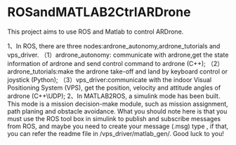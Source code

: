 # ROSandMATLAB2CtrlARDrone

This project aims to use ROS and Matlab to control ARDrone. 

1、In ROS, there are three nodes:ardrone_autonomy,ardrone_tutorials and vps_driver.
（1）ardrone_autonomy: communicate with ardrone,get the state information of ardrone and send control command to ardrone (C++);
（2）ardrone_tutorials:make the ardrone take-off and land by keyboard control or joystick (Python); 
（3）vps_driver:communicate with the indoor Visual Positioning System (VPS), get the position, velocity and attitude angles of ardrone (C++\UDP);
2、In MATLAB2ROS, a simulink mode has been built. This mode is a mission decision-make module, such as mission assignment, path planing and obstacle avoidance. What you should note here is that you must use the ROS tool box in simulink to publish and subscribe messages from ROS, and maybe you need to create your message (.msg) type , if that, you can refer the readme file in /vps_driver/matlab_gen/. Good luck to you!

